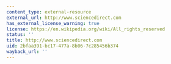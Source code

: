 ```yaml
---
content_type: external-resource
external_url: http://www.sciencedirect.com
has_external_license_warning: true
license: https://en.wikipedia.org/wiki/All_rights_reserved
status: ''
title: http://www.sciencedirect.com
uid: 2bfaa391-bc17-477a-8b06-7c285456b374
wayback_url: ''
---
```

